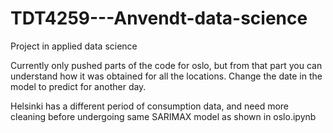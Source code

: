 # TDT4259---Anvendt-data-science
Project in applied data science

Currently only pushed parts of the code for oslo, but from that part you can understand how it was obtained for all the locations.
Change the date in the model to predict for another day. 

Helsinki has a different period of consumption data, and need more cleaning before undergoing same SARIMAX model as shown in oslo.ipynb
